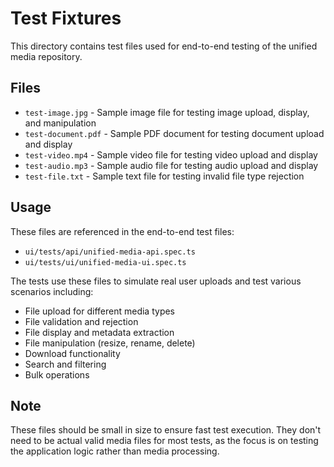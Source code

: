 # Test Fixtures

This directory contains test files used for end-to-end testing of the unified media repository.

## Files

- `test-image.jpg` - Sample image file for testing image upload, display, and manipulation
- `test-document.pdf` - Sample PDF document for testing document upload and display
- `test-video.mp4` - Sample video file for testing video upload and display
- `test-audio.mp3` - Sample audio file for testing audio upload and display
- `test-file.txt` - Sample text file for testing invalid file type rejection

## Usage

These files are referenced in the end-to-end test files:
- `ui/tests/api/unified-media-api.spec.ts`
- `ui/tests/ui/unified-media-ui.spec.ts`

The tests use these files to simulate real user uploads and test various scenarios including:
- File upload for different media types
- File validation and rejection
- File display and metadata extraction
- File manipulation (resize, rename, delete)
- Download functionality
- Search and filtering
- Bulk operations

## Note

These files should be small in size to ensure fast test execution. They don't need to be actual valid media files for most tests, as the focus is on testing the application logic rather than media processing.